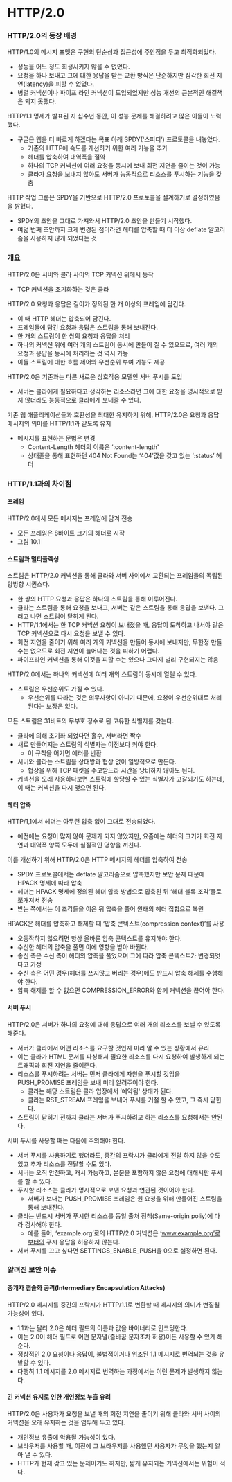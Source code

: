 # HTTP/2.0

### HTTP/2.0의 등장 배경
HTTP/1.0의 메시지 포맷은 구현의 단순성과 접근성에 주안점을 두고 최적화되었다.
* 성능을 어느 정도 희생시키지 않을 수 없었다.
* 요청을 하나 보내고 그에 대한 응답을 받는 교환 방식은 단순하지만 심각한 회전 지연(latency)을 피할 수 없었다.
* 병렬 커넥션이나 파이프 라인 커넥션이 도입되었지만 성능 개선의 근본적인 해결책은 되지 못했다.

HTTP/1.1 명세가 발표된 지 십수년 동안, 이 성능 문제를 해결하려고 많은 이들이 노력했다.
* 구글은 웹을 더 빠르게 하겠다는 목표 아래 SPDY(‘스피디’) 프로토콜을 내놓았다.
    * 기존의 HTTP에 속도를 개선하기 위한 여러 기능을 추가
    * 헤더를 압축하여 대역폭을 절약
    * 하나의 TCP 커넥션에 여러 요청을 동시에 보내 회전 지연을 줄이는 것이 가능
    * 클라가 요청을 보내지 않아도 서버가 능동적으로 리소스를 푸시하는 기능을 갖춤

HTTP 작업 그룹은 SPDY을 기반으로 HTTP/2.0 프로토콜을 설계하기로 결정하였음을 밝혔다.
* SPDY의 초안을 그대로 가져와서 HTTP/2.0 초안을 만들기 시작했다.
* 여덟 번째 초안까지 크게 변경된 점이라면 헤더를 압축할 때 더 이상 deflate 알고리즘을 사용하지 않게 되었다는 것

### 개요
HTTP/2.0은 서버와 클라 사이의 TCP 커넥션 위에서 동작
* TCP 커넥션을 초기화하는 것은 클라

HTTP/2.0 요청과 응답은 길이가 정의된 한 개 이상의 프레임에 담긴다.
* 이 때 HTTP 헤더는 압축되어 담긴다.
* 프레임들에 담긴 요청과 응답은 스트림을 통해 보내진다.
* 한 개의 스트림이 한 쌍의 요청과 응답을 처리
* 하나의 커넥션 위에 여러 개의 스트림이 동시에 만들어 질 수 있으므로, 여러 개의 요청과 응답을 동시에 처리하는 것 역시 가능
* 이들 스트림에 대한 흐름 제어와 우선순위 부여 기능도 제공

HTTP/2.0은 기존과는 다른 새로운 상호작용 모델인 서버 푸시를 도입
* 서버는 클라에게 필요하다고 생각하는 리소스라면 그에 대한 요청을 명시적으로 받지 않더라도 능동적으로 클라에게 보내줄 수 있다.

기존 웹 애플리케이션들과 호환성을 최대한 유지하기 위해, HTTP/2.0은 요청과 응답 메시지의 의미를 HTTP/1.1과 같도록 유지
* 메시지를 표현하는 문법은 변경
    * Content-Length 헤더의 이름은 ‘:content-length'
    * 상태줄을 통해 표현하던 404 Not Found는 ‘404’값을 갖고 있는 ‘:status’ 헤더

### HTTP/1.1과의 차이점

#### 프레임
HTTP/2.0에서 모든 메시지는 프레임에 담겨 전송
* 모든 프레임은 8바이트 크기의 헤더로 시작
* 그림 10.1

#### 스트림과 멀티플렉싱
스트림은 HTTP/2.0 커넥션을 통해 클라와 서버 사이에서 교환되는 프레임들의 독립된 양방향 시퀀스다.
* 한 쌍의 HTTP 요청과 응답은 하나의 스트림을 통해 이루어진다.
* 클라는 스트림을 통해 요청을 보내고, 서버는 같은 스트림을 통해 응답을 보낸다. 그러고 나면 스트림이 닫히게 된다.
* HTTP/1.1에서는 한 TCP 커넥션 요청이 보내졌을 때, 응답이 도착하고 나서야 같은 TCP 커넥션으로 다시 요청을 보낼 수 있다.
* 회전 지연을 줄이기 위해 여러 개의 커넥션을 만들어 동시에 보내지만, 무한정 만들 수는 없으므로 회전 지연이 늘어나는 것을 피하기 어렵다.
* 파이프라인 커넥션을 통해 이것을 피할 수는 있으나 그다지 널리 구현되지는 않음

HTTP/2.0에서는 하나의 커넥션에 여러 개의 스트림이 동시에 열릴 수 있다.
* 스트림은 우선순위도 가질 수 있다.
    * 우선순위를 따라는 것은 의무사항이 아니기 때문에, 요청이 우선순위대로 처리된다는 보장은 없다.

모든 스트림은 31비트의 무부호 정수로 된 고유한 식별자를 갖는다.
* 클라에 의해 초기화 되었다면 홀수, 서버라면 짝수
* 새로 만들어지는 스트림의 식별자는 이전보다 커야 한다.
    * 이 규칙을 어기면 에러를 반환
* 서버와 클라는 스트림을 상대방과 협상 없이 일방적으로 만든다.
    * 협상을 위해 TCP 패킷을 주고받느라 시간을 낭비하지 않아도 된다.
* 커넥션을 오래 사용하다보면 스트림에 할당할 수 있는 식별자가 고갈되기도 하는데, 이 때는 커넥션을 다시 맺으면 된다.

#### 헤더 압축
HTTP/1,1에서 헤더는 아무런 압축 없이 그대로 전송되었다.
* 예전에는 요청이 많지 않아 문제가 되지 않았지만, 요즘에는 헤더의 크기가 회전 지연과 대역폭 양쪽 모두에 실질적인 영향을 끼친다.

이를 개선하기 위해 HTTP/2.0은 HTTP 메시지의 헤더를 압축하여 전송
* SPDY 프로토콜에서는 deflate 알고리즘으로 압축했지만 보안 문제 때문에 HPACK 명세에 따라 압축
* 헤더는 HPACK 명세에 정의된 헤더 압축 방법으로 압축된 뒤 ‘헤더 블록 조각’들로 쪼개져서 전송
* 받는 쪽에서는 이 조각들을 이은 뒤 압축을 풀어 원래의 헤더 집합으로 복원

HPACK은 헤더를 압축하고 해제할 때 ‘압축 콘텍스트(compression context)’를 사용
* 오동작하지 않으려면 항상 올바른 압축 콘텍스트를 유지해야 한다.
* 수신한 헤더의 압축을 풀면 이에 영향을 받아 바뀐다.
* 송신 측은 수신 측이 헤더의 압축을 풀었으며 그에 따라 압축 콘텍스트가 변경되엇다고 가정
* 수신 측은 어떤 경우(헤더를 쓰지않고 버리는 경우)에도 반드시 압축 해제를 수행해야 한다.
* 압축 해제를 할 수 없으면 COMPRESSION_ERROR와 함께 커넥션을 끊어야 한다.

#### 서버 푸시
HTTP/2.0은 서버가 하나의 요청에 대해 응답으로 여러 개의 리소스를 보낼 수 있도록 해준다.
* 서버가 클라에서 어떤 리소스를 요구할 것인지 미리 알 수 있는 상황에서 유리
* 이는 클라가 HTML 문서를 파싱해서 필요한 리소스를 다시 요청하여 발생하게 되는 트래픽과 회전 지연을 줄여준다.
* 리소스를 푸시하려는 서버는 먼저 클라에게 자원을 푸시할 것임을 PUSH_PROMISE 프레임을 보내 미리 알려주어야 한다.
    * 클라는 해당 스트림은 클라 입장에서 ‘예약됨' 상태가 된다.
    * 클라는 RST_STREAM 프레임을 보내어 푸시를 거절 할 수 있고, 그 즉시 닫힌다.
* 스트림이 닫히기 전까지 클라는 서버가 푸시하려고 하는 리소스를 요청해서는 안된다.

서버 푸시를 사용할 때는 다음에 주의해야 한다.
* 서버 푸시를 사용하기로 했더라도, 중간의 프락시가 클라에게 전달 하지 않을 수도 있고 추가 리소스를 전달할 수도 있다.
* 서버는 오직 안전하고, 캐시 가능하고, 본문을 포함하지 않은 요청에 대해서만 푸시를 할 수 있다.
* 푸시할 리소스는 클라가 명시적으로 보낸 요청과 연관된 것이어야 한다.
    * 서버가 보내는 PUSH_PROMISE 프레임은 원 요청을 위해 만들어진 스트림을 통해 보내진다.
* 클라는 반드시 서버가 푸시한 리소스를 동일 출처 정책(Same-origin poliy)에 다라 검사해야 한다.
    * 예를 들어, ‘example.org’로의 HTTP/2.0 커넥션은 ‘www.example.org’로부터의 푸시 응답을 허용하지 않는다.
* 서버 푸시를 끄고 싶다면 SETTINGS_ENABLE_PUSH을 0으로 설정하면 된다.

### 알려진 보안 이슈

#### 중개자 캡슐화 공격(Intermediary Encapsulation Attacks)
HTTP/2.0 메시지를 중간의 프락시가 HTTP/1.1로 변환할 때 메시지의 의미가 변질될 가능성이 있다.
* 1.1과는 달리 2.0은 헤더 필드의 이름과 값을 바이너리로 인코딩한다.
* 이는 2.0이 헤더 필드로 어떤 문자열(줄바꿈 문자조차 허용)이든 사용할 수 있게 해준다.
* 정상적인 2.0 요청이나 응답이, 불법적이거나 위조된 1.1 메시지로 번역되는 것을 유발할 수 있다.
* 다행히 1.1 메시지를 2.0 메시지로 번역하는 과정에서는 이런 문제가 발생하지 않는다.

#### 긴 커넥션 유지로 인한 개인정보 누출 유려
HTTP/2.0은 사용자가 요청을 보낼 때의 회전 지연을 줄이기 위해 클라와 서버 사이의 커넥션을 오래 유지하는 것을 염두해 두고 있다.
* 개인정보 유출에 악용될 가능성이 있다.
* 브라우저를 사용할 때, 이전에 그 브라우저를 사용했던 사용자가 무엇을 했는지 알아 낼 수 있다.
* HTTP가 현재 갖고 있는 문제이기도 하지만, 짧게 유지되는 커넥션에서는 위험이 적다.

































